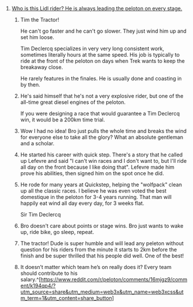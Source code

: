 1. [Who is this Lidl rider? He is always leading the peloton on every stage.](https://www.reddit.com/r/tourdefrance/comments/1dv9g83/who_is_this_lidl_rider_he_is_always_leading_the/)
	1. Tim the Tractor!
	   
	   He can't go faster and he can't go slower. They just wind him up and set him loose.
	   
	   Tim Declercq specializes in very very long consistent work, sometimes literally hours at the same speed. His job is typically to ride at the front of the peloton on days when Trek wants to keep the breakaway close.
	   
	   He rarely features in the finales. He is usually done and coasting in by then.
	2. He's said himself that he's not a very explosive rider, but one of the all-time great diesel engines of the peloton.
	   
	   If you were designing a race that would guarantee a Tim Declercq win, it would be a 200km time trial.
	3. Wow I had no idea! Bro just pulls the whole time and breaks the wind for everyone else to take all the glory? What an absolute gentleman and a scholar.
	4. He started his career with quick step. There's a story that he called up Lefevre and said "I can't win races and I don't want to, but I'll ride all day on the front because I like doing that". Lefevre made him prove his abilities, then signed him on the spot once he did.
	5. He rode for many years at Quickstep, helping the "wolfpack" clean up all the classic races. I believe he was even voted the best domestique in the peloton for 3-4 years running. That man will happily eat wind all day every day, for 3 weeks flat.
	   
	   Sir Tim Declercq
	6. Bro doesn't care about points or stage wins. Bro just wants to wake up, ride bike, go sleep, repeat.
	7. The tractor! Dude is super humble and will lead any peleton without question for his riders from the minute it starts to 2km before the finish and be super thrilled that his people did well. One of the best!
	8. It doesn’t matter which team he’s on really does it? Every team should contribute to his salary.^[https://www.reddit.com/r/peloton/comments/16mjgz9/comment/k194qp4/?utm_source=share&utm_medium=web3x&utm_name=web3xcss&utm_term=1&utm_content=share_button]